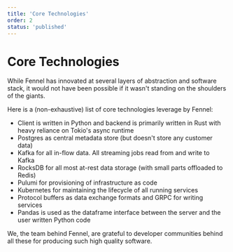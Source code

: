 ```yaml
---
title: 'Core Technologies'
order: 2
status: 'published'
---
```

# Core Technologies

While Fennel has innovated at several layers of abstraction and software
stack, it would not have been possible if it wasn't standing on the 
shoulders of the giants. 

Here is a (non-exhaustive) list of core technologies leverage by Fennel:

* Client is written in Python and backend is primarily written in Rust with 
 heavy reliance on Tokio's async runtime
* Postgres as central metadata store (but doesn't store any customer data)
* Kafka for all in-flow data. All streaming jobs read from and write to Kafka
* RocksDB for all most at-rest data storage (with small parts offloaded to 
 Redis)
* Pulumi for provisioning of infrastructure as code
* Kubernetes for maintaining the lifecycle of all running services
* Protocol buffers as data exchange formats and GRPC for writing services
* Pandas is used as the dataframe interface between the server and the
  user written Python code

We, the team behind Fennel, are grateful to developer communities behind all these
for producing such high quality software.
